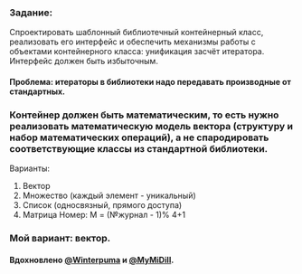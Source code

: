 ### Задание:
Спроектировать шаблонный библиотечный контейнерный класс, реализовать его интерфейс и обеспечить механизмы работы с объектами контейнерного класса: унификация засчёт итератора. Интерфейс должен быть избыточным.

#### Проблема: итераторы в библиотеки надо передавать производные от стандартных.

### Контейнер должен быть математическим, то есть нужно реализовать математическую модель вектора (структуру и набор математических операций), а не спародировать соответствующие классы из стандартной библиотеки.

Варианты:
1. Вектор
2. Множество (каждый элемент - уникальный)
3. Список (односвязный, прямого доступа)
4. Матрица
Номер: М = (№журнал - 1)% 4+1

### Мой вариант: вектор.

#### Вдохновлено [@Winterpuma](https://github.com/Winterpuma) и [@MyMiDiII](https://github.com/MyMiDiII).
